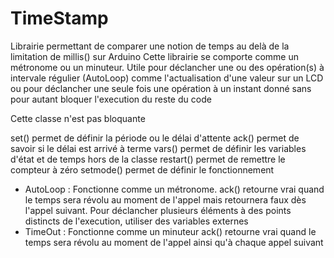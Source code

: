 # TimeStamp
Librairie permettant de comparer une notion de temps au delà de la limitation de millis() sur Arduino
Cette librairie se comporte comme un métronome ou un minuteur.
Utile pour déclancher une ou des opération(s) à intervale régulier (AutoLoop) comme l'actualisation d'une valeur sur un LCD
ou pour déclancher une seule fois une opération à un instant donné sans pour autant bloquer l'execution du reste du code

Cette classe n'est pas bloquante

set() permet de définir la période ou le délai d'attente
ack() permet de savoir si le délai est arrivé à terme
vars() permet de définir les variables d'état et de temps hors de la classe
restart() permet de remettre le compteur à zéro
setmode() permet de définir le fonctionnement
- AutoLoop : Fonctionne comme un métronome.
  ack() retourne vrai quand le temps sera révolu au moment de l'appel mais retournera faux dès l'appel suivant.
  Pour déclancher plusieurs éléments à des points distincts de l'execution, utiliser des variables externes
- TimeOut : Fonctionne comme un minuteur
  ack() retourne vrai quand le temps sera révolu au moment de l'appel ainsi qu'à chaque appel suivant
